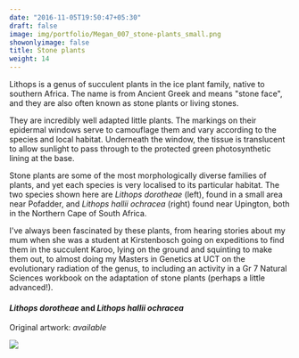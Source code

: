 ```yaml
---
date: "2016-11-05T19:50:47+05:30"
draft: false
image: img/portfolio/Megan_007_stone-plants_small.png
showonlyimage: false
title: Stone plants
weight: 14
---
```


Lithops is a genus of succulent plants in the ice plant family, native to southern Africa. The name is from Ancient Greek and means "stone face", and they are also often known as stone plants or living stones.

<!--more-->

They are incredibly well adapted little plants. The markings on their epidermal windows serve to camouflage them and vary according to the species and local habitat. Underneath the window, the tissue is translucent to allow sunlight to pass through to the protected green photosynthetic lining at the base.

Stone plants are some of the most morphologically diverse families of plants, and yet each species is very localised to its particular habitat. The two species shown here are *Lithops dorotheae* (left), found in a small area near Pofadder, and *Lithops hallii ochracea* (right) found near Upington, both in the Northern Cape of South Africa.

I've always been fascinated by these plants, from hearing stories about my mum when she was a student at Kirstenbosch going on expeditions to find them in the succulent Karoo, lying on the ground and squinting to make them out, to almost doing my Masters in Genetics at UCT on the evolutionary radiation of the genus, to including an activity in a Gr 7 Natural Sciences workbook on the adaptation of stone plants (perhaps a little advanced!).

#### *Lithops dorotheae* and *Lithops hallii ochracea*
Original artwork: *available*

![][1]

[1]: /img/portfolio/Megan_007_stone-plants.png
